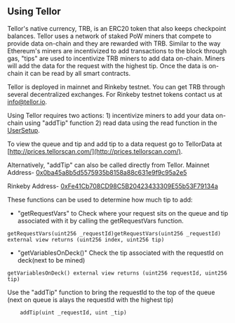 ## Using Tellor

Tellor's native currency, TRB, is an ERC20 token that also keeps checkpoint balances. Tellor uses a network of staked PoW miners that compete to provide data on-chain and they are rewarded with TRB. Similar to the way Ethereum's miners are incentivized to add transactions to the block through gas, "tips" are used to incentivize TRB miners to add data on-chain. Miners will add the data for the request with the highest tip. Once the data is on-chain it can be read by all smart contracts.

Tellor is deployed in mainnet and Rinkeby testnet. You can get TRB through several decentralized exchanges. For Rinkeby testnet tokens contact us at info@tellor.io.

Using Tellor requires two actions: 1) incentivize miners to add your data on-chain using "addTip" function 2) read data using the read function in the [UserSetup](./UserSetup.md).

To view the queue and tip and add tip to a data request go to TellorData at [http://prices.tellorscan.com/](http://prices.tellorscan.com/).

Alternatively, "addTip" can also be called directly from Tellor. 
Mainnet Address- [0x0ba45a8b5d5575935b8158a88c631e9f9c95a2e5](https://etherscan.io/address/0x0ba45a8b5d5575935b8158a88c631e9f9c95a2e5)

Rinkeby Address- [0xFe41Cb708CD98C5B20423433309E55b53F79134a](https://rinkeby.etherscan.io/address/0xFe41Cb708CD98C5B20423433309E55b53F79134a)

These functions can be used to determine how much tip to add:

* "getRequestVars" to Check where your request sits on the queue and tip associated with it by calling the getRequestVars function.

```solidity
getRequestVars(uint256 _requestId)getRequestVars(uint256 _requestId) external view returns (uint256 index, uint256 tip) 
```

* "getVariablesOnDeck()" Check the tip associated with the requestId on deck(next to be mined)

```solidity
getVariablesOnDeck() external view returns (uint256 requestId, uint256 tip)
```

Use the "addTip" function to bring the requestId to the top of the queue (next on queue is alays the requestId with the highest tip)

```solidity
    addTip(uint _requestId, uint _tip)
```


